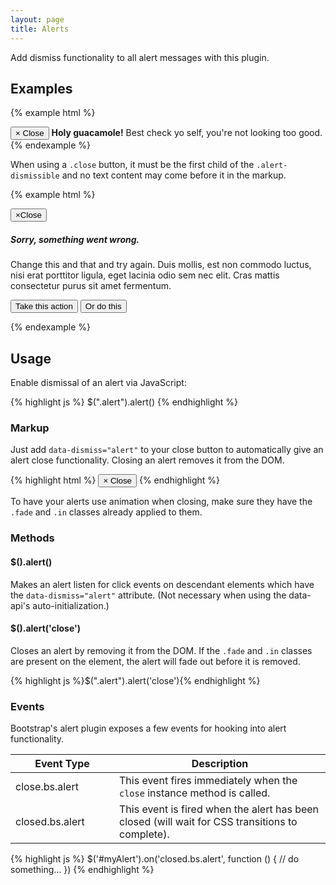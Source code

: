 ```yaml
---
layout: page
title: Alerts
---
```


Add dismiss functionality to all alert messages with this plugin.

## Examples

{% example html %}
<div class="alert alert-warning alert-dismissible fade in" role="alert">
  <button type="button" class="close" data-dismiss="alert" aria-label="Close">
    <span aria-hidden="true">&times;</span>
    <span class="sr-only">Close</span>
  </button>
  <strong>Holy guacamole!</strong> Best check yo self, you're not looking too good.
</div>
{% endexample %}

When using a `.close` button, it must be the first child of the `.alert-dismissible` and no text content may come before it in the markup.

{% example html %}
<div class="alert alert-danger alert-dismissible fade in" role="alert">
  <button type="button" class="close" data-dismiss="alert"><span aria-hidden="true">&times;</span><span class="sr-only">Close</span></button>
  <h5 class="alert-heading">Sorry, something went wrong.</h5>
  <p>Change this and that and try again. Duis mollis, est non commodo luctus, nisi erat porttitor ligula, eget lacinia odio sem nec elit. Cras mattis consectetur purus sit amet fermentum.</p>
  <p>
    <button type="button" class="btn btn-danger">Take this action</button>
    <button type="button" class="btn btn-secondary">Or do this</button>
  </p>
</div>
{% endexample %}

## Usage

Enable dismissal of an alert via JavaScript:

{% highlight js %}
$(".alert").alert()
{% endhighlight %}

### Markup

Just add `data-dismiss="alert"` to your close button to automatically give an alert close functionality. Closing an alert removes it from the DOM.

{% highlight html %}
<button type="button" class="close" data-dismiss="alert" aria-label="Close">
  <span aria-hidden="true">&times;</span>
  <span class="sr-only">Close</span>
</button>
{% endhighlight %}

To have your alerts use animation when closing, make sure they have the `.fade` and `.in` classes already applied to them.

### Methods

#### $().alert()

Makes an alert listen for click events on descendant elements which have the `data-dismiss="alert"` attribute. (Not necessary when using the data-api's auto-initialization.)

#### $().alert('close')

Closes an alert by removing it from the DOM. If the `.fade` and `.in` classes are present on the element, the alert will fade out before it is removed.

{% highlight js %}$(".alert").alert('close'){% endhighlight %}

### Events

Bootstrap's alert plugin exposes a few events for hooking into alert functionality.

<div class="table-responsive">
  <table class="table table-bordered table-striped">
    <thead>
      <tr>
        <th style="width: 150px;">Event Type</th>
        <th>Description</th>
      </tr>
    </thead>
    <tbody>
      <tr>
        <td>close.bs.alert</td>
        <td>This event fires immediately when the <code>close</code> instance method is called.</td>
      </tr>
      <tr>
        <td>closed.bs.alert</td>
        <td>This event is fired when the alert has been closed (will wait for CSS transitions to complete).</td>
      </tr>
    </tbody>
  </table>
</div>

{% highlight js %}
$('#myAlert').on('closed.bs.alert', function () {
  // do something…
})
{% endhighlight %}
